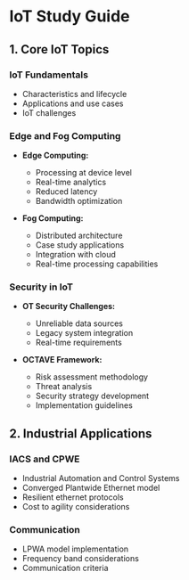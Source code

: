 # IoT Study Guide

## 1. Core IoT Topics

### IoT Fundamentals

- Characteristics and lifecycle
- Applications and use cases
- IoT challenges

### Edge and Fog Computing

- **Edge Computing:**

  - Processing at device level
  - Real-time analytics
  - Reduced latency
  - Bandwidth optimization

- **Fog Computing:**
  - Distributed architecture
  - Case study applications
  - Integration with cloud
  - Real-time processing capabilities

### Security in IoT

- **OT Security Challenges:**

  - Unreliable data sources
  - Legacy system integration
  - Real-time requirements

- **OCTAVE Framework:**
  - Risk assessment methodology
  - Threat analysis
  - Security strategy development
  - Implementation guidelines

## 2. Industrial Applications

### IACS and CPWE

- Industrial Automation and Control Systems
- Converged Plantwide Ethernet model
- Resilient ethernet protocols
- Cost to agility considerations

### Communication

- LPWA model implementation
- Frequency band considerations
- Communication criteria
